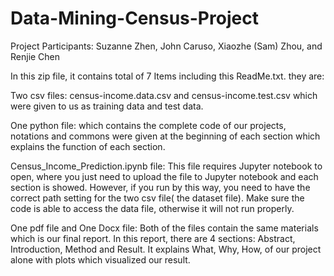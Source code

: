 # Data-Mining-Census-Project

Project Participants: Suzanne Zhen, John Caruso, Xiaozhe (Sam) Zhou, and Renjie Chen

In this zip file, it contains total of 7 Items including this ReadMe.txt. they are:

Two csv files:
census-income.data.csv and census-income.test.csv which were
given to us as training data and test data.


One python file:
which contains the complete code of our projects,
notations and commons were given at the beginning of each section which
explains the function of each section. 


Census_Income_Prediction.ipynb file:
This file requires Jupyter notebook to open, where you just need to upload the file to Jupyter notebook and each section is showed. However, if you run by this way, you need to have the correct path setting for the two csv file( the dataset file). Make sure the code is able to access the data file, otherwise it will not run properly. 


One pdf file and One Docx file:
Both of the files contain the same materials which is our final report.
In this report, there are 4 sections: Abstract, Introduction, Method and Result.
It explains What, Why, How, of our project alone with plots which visualized our result.
